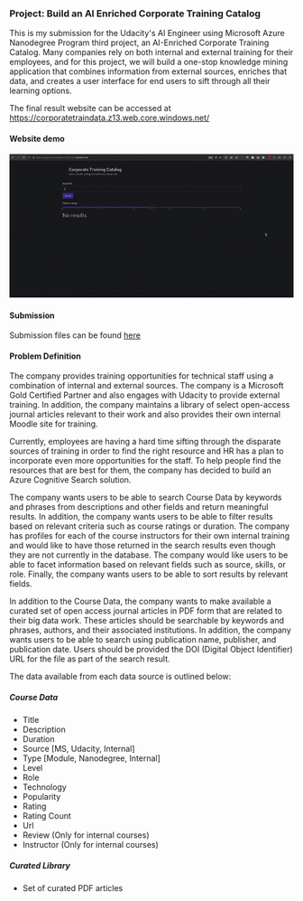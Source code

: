 ### Project: Build an AI Enriched Corporate Training Catalog
This is my submission for the Udacity's AI Engineer using Microsoft Azure Nanodegree Program third project, an AI-Enriched Corporate Training Catalog. Many companies rely on both internal and external training for their employees, and for this project, we will build a one-stop knowledge mining application that combines information from external sources, enriches that data, and creates a user interface for end users to sift through all their learning options.

The final result website can be accessed at https://corporatetraindata.z13.web.core.windows.net/

#### Website demo
![](submission/step_4_deployment/website_demo.gif)

#### Submission
Submission files can be found [here](submission/README.md)

#### Problem Definition
The company provides training opportunities for technical staff using a combination of internal and external sources. The company is a Microsoft Gold Certified Partner and also engages with Udacity to provide external training. In addition, the company maintains a library of select open-access journal articles relevant to their work and also provides their own internal Moodle site for training.

Currently, employees are having a hard time sifting through the disparate sources of training in order to find the right resource and HR has a plan to incorporate even more opportunities for the staff. To help people find the resources that are best for them, the company has decided to build an Azure Cognitive Search solution.

The company wants users to be able to search Course Data by keywords and phrases from descriptions and other fields and return meaningful results. In addition, the company wants users to be able to filter results based on relevant criteria such as course ratings or duration. The company has profiles for each of the course instructors for their own internal training and would like to have those returned in the search results even though they are not currently in the database. The company would like users to be able to facet information based on relevant fields such as source, skills, or role. Finally, the company wants users to be able to sort results by relevant fields.

In addition to the Course Data, the company wants to make available a curated set of open access journal articles in PDF form that are related to their big data work. These articles should be searchable by keywords and phrases, authors, and their associated institutions. In addition, the company wants users to be able to search using publication name, publisher, and publication date. Users should be provided the DOI (Digital Object Identifier) URL for the file as part of the search result.

The data available from each data source is outlined below:

##### Course Data
  - Title
  - Description
  - Duration
  - Source [MS, Udacity, Internal]
  - Type [Module, Nanodegree, Internal]
  - Level
  - Role
  - Technology
  - Popularity
  - Rating
  - Rating Count
  - Url
  - Review (Only for internal courses)
  - Instructor (Only for internal courses)

##### Curated Library
 - Set of curated PDF articles

